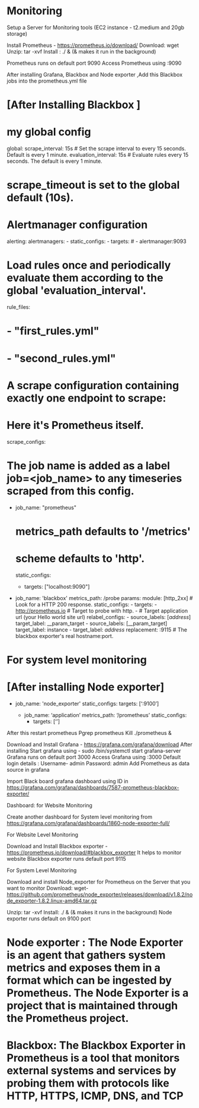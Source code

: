 # Monitoring
Setup a Server for Monitoring tools (EC2 instance - t2.medium and 20gb storage)

Install Prometheus - https://prometheus.io/download/ 
Download: wget <tar link>
Unzip: tar -xvf <file name>
Install : ./<executable file name> &                       (& makes it run in the background)

Prometheus runs on default port 9090
Access Prometheus using <Server IPaddress>:9090

After installing Grafana, Blackbox and Node exporter ,Add this Blackbox jobs into the 
prometheus.yml file 
# [After Installing Blackbox ]

# my global config
global:
  scrape_interval: 15s # Set the scrape interval to every 15 seconds. Default is every 1 minute.
  evaluation_interval: 15s # Evaluate rules every 15 seconds. The default is every 1 minute.
  # scrape_timeout is set to the global default (10s).

# Alertmanager configuration
alerting:
  alertmanagers:
    - static_configs:
        - targets:
          # - alertmanager:9093

# Load rules once and periodically evaluate them according to the global 'evaluation_interval'.
rule_files:
  # - "first_rules.yml"
  # - "second_rules.yml"

# A scrape configuration containing exactly one endpoint to scrape:
# Here it's Prometheus itself.
scrape_configs:
  # The job name is added as a label job=<job_name> to any timeseries scraped from this config.
  - job_name: "prometheus"

    # metrics_path defaults to '/metrics'
    # scheme defaults to 'http'.

    static_configs:
      - targets: ["localhost:9090"]
- job_name: 'blackbox'
    metrics_path: /probe
    params:
      module: [http_2xx]  # Look for a HTTP 200 response.
    static_configs:
      - targets:
        - http://prometheus.io    # Target to probe with http.
        - <application Url>  # Target application url (your Hello world site url)
    relabel_configs:
      - source_labels: [_address_]
        target_label: __param_target
      - source_labels: [__param_target]
        target_label: instance
      - target_label: _address_
        replacement: <monitoring server ip blackbox>:9115  # The blackbox exporter's real hostname:port.

#  For system level monitoring
# [After installing Node exporter]
- job_name: 'node_exporter'
    static_configs:
targets: [‘<IP address of server>:9100’]
	
	- job_name: ‘application’
	 metrics_path: ‘/prometheus’
 static_configs:
      - targets: [‘<server IPaddress:application port>’]
        
After this restart prometheus 
Pgrep prometheus
Kill <ID>
./prometheus &

Download and Install Grafana - https://grafana.com/grafana/download
After installing Start grafana using - sudo /bin/systemctl start grafana-server
Grafana runs on default port 3000
Access Grafana using <Server IPaddress>:3000
Default login details : Username- admin
Password: admin
Add Prometheus as data source in grafana



Import Black board grafana dashboard using ID in
https://grafana.com/grafana/dashboards/7587-prometheus-blackbox-exporter/


Dashboard: for Website Monitoring



Create another dashboard for System level monitoring  from 
https://grafana.com/grafana/dashboards/1860-node-exporter-full/



For Website Level Monitoring

Download and Install Blackbox exporter - https://prometheus.io/download/#blackbox_exporter
It helps to monitor website
Blackbox exporter runs default port 9115



For System Level Monitoring 

Download and install Node_exporter for Prometheus on the Server that you want to monitor 
Download: wget- https://github.com/prometheus/node_exporter/releases/download/v1.8.2/node_exporter-1.8.2.linux-amd64.tar.gz

Unzip:  tar -xvf <folder name>
Install: ./<name of executable file> &             (& makes it runs in the background)
Node exporter runs default on 9100 port

# Node exporter : The Node Exporter is an agent that gathers system metrics and exposes them in a format which can be ingested by Prometheus. The Node Exporter is a project that is maintained through the Prometheus project.

# Blackbox: The Blackbox Exporter in Prometheus is a tool that monitors external systems and services by probing them with protocols like HTTP, HTTPS, ICMP, DNS, and TCP


 


